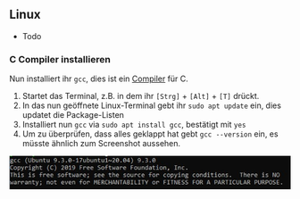 ## Linux
* Todo

### C Compiler installieren

Nun installiert ihr ``gcc``, dies ist ein [Compiler](https://de.wikipedia.org/wiki/Compiler) für C.

1. Startet das Terminal, z.B. in dem ihr ``[Strg]`` + ``[Alt]`` + ``[T]`` drückt.
2. In das nun geöffnete Linux-Terminal gebt ihr ``sudo apt update`` ein, dies updatet die Package-Listen
3. Installiert nun ``gcc`` via ``sudo apt install gcc``, bestätigt mit ``yes``
4. Um zu überprüfen, dass alles geklappt hat gebt ``gcc --version`` ein, es müsste ähnlich zum Screenshot aussehen.

![gcc](./windows/wsl/gcc.png)